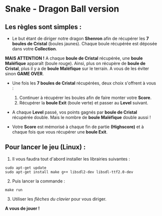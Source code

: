 # Snake - Dragon Ball version

## Les règles sont simples :

- Le but étant de diriger notre dragon **Shenron** afin de récupérer les **7 boules de Cristal** (boules jaunes).
    Chaque boule récupérée est déposée dans votre **Collection**.

**MAIS ATTENTION !** A chaque **boule de Cristal** récupérée, une **boule Maléfique** apparaît (boule rouge).
    Ainsi, plus on récupère de **boule de Cristal**, plus il y a de **boule Maléfique** sur le terrain.
    A vous de les éviter sinon **GAME OVER**.

- Une fois les **7 boules de Cristal** récupérées, deux choix s'offrent à vous : 
    1. Continuer à récupérer les boules afin de faire monter votre **Score**.
    2. Récupérer la **boule Exit** (boule verte) et passer au **Level** suivant.

- A chaque **Level** passé, vos points gagnés par **boule de Cristal** récupérée double. Mais le nombre de **boule Maléfique** double aussi !

- Votre **Score** est mémorisé à chaque fin de partie **(Highscore)** et à chaque fois que vous récupérer une **boule Exit**.


## Pour lancer le jeu (Linux) :
1. Il vous faudra tout d'abord installer les librairies suivantes :
```
sudo apt-get update
sudo apt-get install make g++ libsdl2-dev libsdl-ttf2.0-dev
```

2. Puis lancer la commande :
```
make run
```

3. Utiliser les *flèches du clavier* pour vous diriger.

**A vous de jouer !**